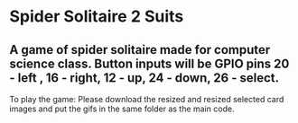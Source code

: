 # Spider Solitaire 2 Suits
A game of spider solitaire made for computer science class.
Button inputs will be GPIO pins 20 - left , 16 - right, 12 - up, 24 - down, 26 - select.
---------------------------------------------------------------------------------------
To play the game:
Please download the resized and resized selected card images and put the gifs in the same folder as the main code.


 
